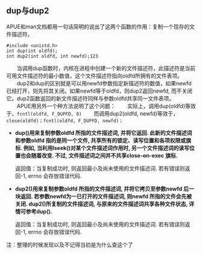 

## dup与dup2

APUE和man文档都用一句话简明的说出了这两个函数的作用：复制一个现存的文件描述符。

```
#include <unistd.h>
int dup(int oldfd);
int dup2(int oldfd, int newfd);123
```

　　当调用dup函数时，内核在进程中创建一个新的文件描述符，此描述符是当前可用文件描述符的最小数值，这个文件描述符指向oldfd所拥有的文件表项。
　　dup2和dup的区别就是可以用newfd参数指定新描述符的数值，如果newfd已经打开，则先将其关闭。如果newfd等于oldfd，则dup2返回newfd, 而不关闭它。dup2函数返回的新文件描述符同样与参数oldfd共享同一文件表项。
　　APUE用另外一个种方法说明了这个问题：
　　实际上，调用dup(oldfd)等效于，`fcntl(oldfd, F_DUPFD, 0)`
　　而调用dup2(oldfd, newfd)等效于，`close(oldfd)；fcntl(oldfd, F_DUPFD, newfd)；`

- **dup()用来复制参数oldfd 所指的文件描述词, 并将它返回. 此新的文件描述词和参数oldfd 指的是同一个文件, 共享所有的锁定、读写位置和各项权限或旗标. 例如, 当利用lseek()对某个文件描述词作用时, 另一个文件描述词的读写位置也会随着改变. 不过, 文件描述词之间并不共享close-on-exec 旗标.**
  
  返回值：当复制成功时, 则返回最小及尚未使用的文件描述词. 若有错误则返回-1, errno 会存放错误代码.

- **dup2()用来复制参数oldfd 所指的文件描述词, 并将它拷贝至参数newfd 后一块返回. 若参数newfd为一已打开的文件描述词, 则newfd 所指的文件会先被关闭. dup2()所复制的文件描述词, 与原来的文件描述词共享各种文件状态, 详情可参考dup().**
  
  返回值：当复制成功时, 则返回最小及尚未使用的文件描述词. 若有错误则返回-1, errno 会存放错误代码.


注：整理的时候发现以及不记得当初是为什么查这个了
